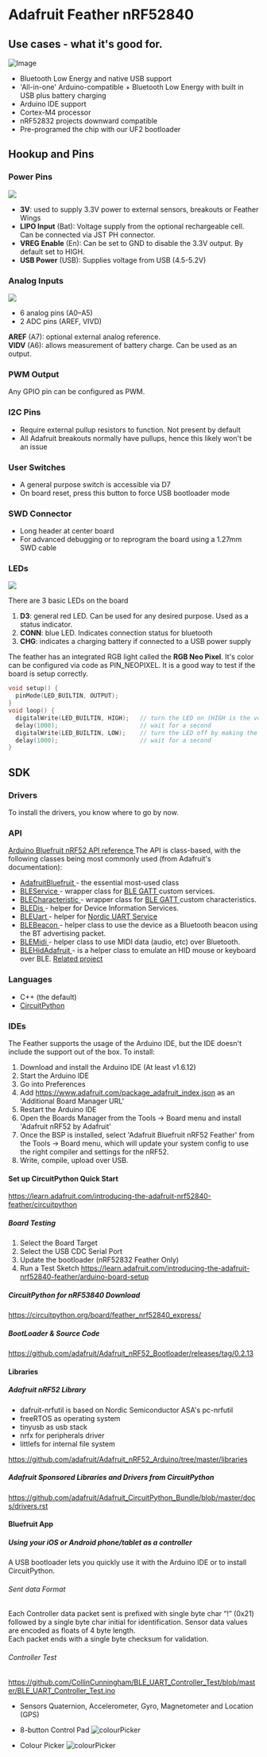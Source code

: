 # Adafruit Feather nRF52840

## Use cases - what it's good for.

![Image](board.jpg)

- Bluetooth Low Energy and native USB support
- 'All-in-one' Arduino-compatible + Bluetooth Low Energy with built in USB plus battery charging
- Arduino IDE support
- Cortex-M4 processor
- nRF52832 projects downward compatible
- Pre-programed the chip with our UF2 bootloader

## Hookup and Pins

### Power Pins

![](https://tva1.sinaimg.cn/large/006y8mN6gy1g92gbcd57cj31400u0hdu.jpg)

- **3V**: used to supply 3.3V power to external sensors, breakouts or Feather Wings
- **LIPO Input** (Bat): Voltage supply from the optional rechargeable cell. Can be connected via JST PH connector.
- **VREG Enable** (En): Can be set to GND to disable the 3.3V output. By default set to HIGH.
- **USB Power** (USB): Supplies voltage from USB (4.5-5.2V)

### Analog Inputs

![](https://tva1.sinaimg.cn/large/006y8mN6gy1g92gbb6kw8j31400u0hdu.jpg)

- 6 analog pins (A0–A5)
- 2 ADC pins (AREF, VIVD)

**AREF** (A7): optional external analog reference. <br>
**VIDV** (A6): allows measurement of battery charge. Can be used as an output.

### PWM Output

Any GPIO pin can be configured as PWM.

### I2C Pins

- Require external pullup resistors to function. Not present by default
- All Adafruit breakouts normally have pullups, hence this likely won't be an issue

### User Switches

- A general purpose switch is accessible via D7
- On board reset, press this button to force USB bootloader mode

### SWD Connector

- Long header at center board
- For advanced debugging or to reprogram the board using a 1.27mm SWD cable

### LEDs

![](https://tva1.sinaimg.cn/large/006y8mN6gy1g92gba1wbtj31400u0u0x.jpg)

There are 3 basic LEDs on the board

1. **D3**: general red LED. Can be used for any desired purpose. Used as a status indicator.
2. **CONN**: blue LED. Indicates connection status for bluetooth
3. **CHG**: indicates a charging battery if connected to a USB power supply

The feather has an integrated RGB light called the **RGB Neo Pixel**. It's color can be configured via code as PIN_NEOPIXEL. It is a good way to test if the board is setup correctly.

```c++
void setup() {
  pinMode(LED_BUILTIN, OUTPUT);
}
void loop() {
  digitalWrite(LED_BUILTIN, HIGH);   // turn the LED on (HIGH is the voltage level)
  delay(1000);                       // wait for a second
  digitalWrite(LED_BUILTIN, LOW);    // turn the LED off by making the voltage LOW
  delay(1000);                       // wait for a second
}
```

## SDK

### Drivers

To install the drivers, you know where to go by now.

### API

[ Arduino Bluefruit nRF52 API reference ](https://learn.adafruit.com/bluefruit-nrf52-feather-learning-guide/bluefruit-nrf52-api)
The API is class-based, with the following classes being most commonly used (from Adafruit's documentation):

- [ AdafruitBluefruit ](https://learn.adafruit.com/bluefruit-nrf52-feather-learning-guide/adafruitbluefruit) - the essential most-used class
- [ BLEService ](https://learn.adafruit.com/bluefruit-nrf52-feather-learning-guide/bleservice) - wrapper class for [ BLE GATT ](https://learn.adafruit.com/introduction-to-bluetooth-low-energy/gatt) custom services.
- [ BLECharacteristic ](https://learn.adafruit.com/bluefruit-nrf52-feather-learning-guide/blecharacteristic) - wrapper class for [ BLE GATT ](https://learn.adafruit.com/introduction-to-bluetooth-low-energy/gatt) custom characteristics.
- [ BLEDis ](https://learn.adafruit.com/bluefruit-nrf52-feather-learning-guide/bledis) - helper for Device Information Services.
- [ BLEUart ](https://learn.adafruit.com/bluefruit-nrf52-feather-learning-guide/bleuart) - helper for [ Nordic UART Service ](https://infocenter.nordicsemi.com/index.jsp?topic=%2Fcom.nordic.infocenter.sdk5.v15.2.0%2Fgroup__ble__nus.html)
- [ BLEBeacon ](https://learn.adafruit.com/bluefruit-nrf52-feather-learning-guide/blebeacon) - helper class to use the device as a Bluetooth beacon using the BT advertising packet.
- [ BLEMidi ](https://learn.adafruit.com/bluefruit-nrf52-feather-learning-guide/blemidi) - helper class to use MIDI data (audio, etc) over Bluetooth.
- [ BLEHidAdafruit ](https://learn.adafruit.com/bluefruit-nrf52-feather-learning-guide/blehidadafruit) - is a helper class to emulate an HID mouse or keyboard over BLE. [ Related project ](https://learn.adafruit.com/circuitpython-essentials/circuitpython-hid-keyboard-and-mouse)

### Languages

- C++ (the default)
- [CircuitPython](https://circuitpython.org/)

### IDEs

The Feather supports the usage of the Arduino IDE, but the IDE doesn't include the support out of the box. To install:

1. Download and install the Arduino IDE (At least v1.6.12)
2. Start the Arduino IDE
3. Go into Preferences
4. Add https://www.adafruit.com/package_adafruit_index.json as an 'Additional Board Manager URL'
5. Restart the Arduino IDE
6. Open the Boards Manager from the Tools -> Board menu and install 'Adafruit nRF52 by Adafruit'
7. Once the BSP is installed, select 'Adafruit Bluefruit nRF52 Feather' from the Tools -> Board menu, which will update your system config to use the right compiler and settings for the nRF52.
8. Write, compile, upload over USB.

#### Set up CircuitPython Quick Start

https://learn.adafruit.com/introducing-the-adafruit-nrf52840-feather/circuitpython

##### Board Testing

1. Select the Board Target
2. Select the USB CDC Serial Port
3. Update the bootloader (nRF52832 Feather Only)
4. Run a Test Sketch
   https://learn.adafruit.com/introducing-the-adafruit-nrf52840-feather/arduino-board-setup

##### CircuitPython for nRF53840 Download

https://circuitpython.org/board/feather_nrf52840_express/

##### BootLoader & Source Code

https://github.com/adafruit/Adafruit_nRF52_Bootloader/releases/tag/0.2.13

#### Libraries

##### Adafruit nRF52 Library

- dafruit-nrfutil is based on Nordic Semiconductor ASA's pc-nrfutil
- freeRTOS as operating system
- tinyusb as usb stack
- nrfx for peripherals driver
- littlefs for internal file system

https://github.com/adafruit/Adafruit_nRF52_Arduino/tree/master/libraries

##### Adafruit Sponsored Libraries and Drivers from CircuitPython

https://github.com/adafruit/Adafruit_CircuitPython_Bundle/blob/master/docs/drivers.rst

#### Bluefruit App

##### Using your iOS or Android phone/tablet as a controller

A USB bootloader lets you quickly use it with the Arduino IDE or to install CircuitPython.

###### Sent data Format

Each Controller data packet sent is prefixed with single byte char “!” (0x21) followed by a single byte char initial for identification.
Sensor data values are encoded as floats of 4 byte length.  
Each packet ends with a single byte checksum for validation.

###### Controller Test

https://github.com/CollinCunningham/BLE_UART_Controller_Test/blob/master/BLE_UART_Controller_Test.ino

- Sensors
  Quaternion, Accelerometer, Gyro, Magnetometer and Location (GPS)

- 8-button Control Pad
  ![colourPicker](projects_IMG_2694.jpg)

- Colour Picker
  ![colourPicker](projects_ColorPicker.jpg)
